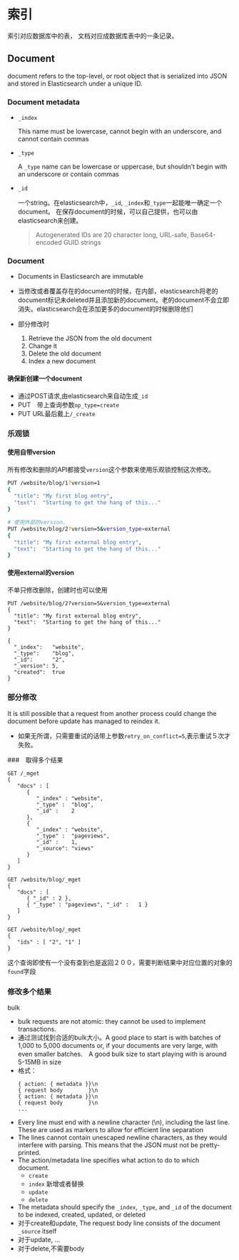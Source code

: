 # 索引

索引对应数据库中的表， 文档对应成数据库表中的一条记录。  

## Document

document refers to the top-level, or root object that is serialized into JSON and stored in Elasticsearch under a unique ID.

### Document metadata

* `_index`

  This name must be lowercase, cannot begin with an underscore, and cannot contain commas
* `_type`

  A `_type` name can be lowercase or uppercase, but shouldn’t begin with an underscore or contain commas
* `_id`

  一个string。在elasticsearch中，`_id`, `_index`和`_type`一起能唯一确定一个document。
  在保存document的时候，可以自己提供，也可以由elasticsearch来创建。
  > Autogenerated IDs are 20 character long, URL-safe, Base64-encoded GUID strings

### Document

* Documents in Elasticsearch are immutable

* 当修改或者覆盖存在的document的时候，在内部，elasticsearch将老的document标记未deleted并且添加新的document。老的document不会立即消失。elasticsearch会在添加更多的document的时候删除他们

* 部分修改时
  1. Retrieve the JSON from the old document
  2. Change it
  3. Delete the old document
  4. Index a new document

#### 确保新创建一个document

* 通过POST请求,由elasticsearch来自动生成`_id`
* PUT　带上查询参数`op_type=create`
* PUT URL最后戴上`/_create`


### 乐观锁

#### 使用自带version

所有修改和删除的API都接受`version`这个参数来使用乐观锁控制这次修改。

```bash
PUT /website/blog/1?version=1
{
  "title": "My first blog entry",
  "text":  "Starting to get the hang of this..."
}
```


```bash
# 使用外部的version。
PUT /website/blog/2?version=5&version_type=external
{
  "title": "My first external blog entry",
  "text":  "Starting to get the hang of this..."
}
```

#### 使用external的version

不单只修改删除，创建时也可以使用
```
PUT /website/blog/2?version=5&version_type=external
{
  "title": "My first external blog entry",
  "text":  "Starting to get the hang of this..."
}
```

```
{
  "_index":   "website",
  "_type":    "blog",
  "_id":      "2",
  "_version": 5,
  "created":  true
}
```


### 部分修改

It is still possible that a request from another process could change the document before update has managed to reindex it.

* 如果无所谓，只需要重试的话带上参数`retry_on_conflict=5`,表示重试５次才失败。

###　取得多个结果
```
GET /_mget
{
   "docs" : [
      {
         "_index" : "website",
         "_type" :  "blog",
         "_id" :    2
      },
      {
         "_index" : "website",
         "_type" :  "pageviews",
         "_id" :    1,
         "_source": "views"
      }
   ]
}
```

```
GET /website/blog/_mget
{
   "docs" : [
      { "_id" : 2 },
      { "_type" : "pageviews", "_id" :   1 }
   ]
}
```

```
GET /website/blog/_mget
{
   "ids" : [ "2", "1" ]
}
```
这个查询即使有一个没有查到也是返回２００，需要判断结果中对应位置的对象的`found`字段


### 修改多个结果

bulk

* bulk requests are not atomic: they cannot be used to implement transactions.
* 通过测试找到合适的bulk大小。A good place to start is with batches of 1,000 to 5,000 documents or, if your documents are very large, with even smaller batches.　A good bulk size to start playing with is around 5-15MB in size
* 格式：
  ```
  { action: { metadata }}\n
  { request body        }\n
  { action: { metadata }}\n
  { request body        }\n
  ...
  ```
* Every line must end with a newline character (\n), including the last line. These are used as markers to allow for efficient line separation
* The lines cannot contain unescaped newline characters, as they would interfere with parsing. This means that the JSON must not be pretty-printed.
* The action/metadata line specifies what action to do to which document.
  - `create`
  - `index` 新增或者替换
  - `update`
  - `delete`
* The metadata should specify the `_index`, `_type`, and `_id` of the document to be indexed, created, updated, or deleted
* 对于create和update, The request body line consists of the document `_source` itself
* 对于update, ...
* 对于delete,不需要body
